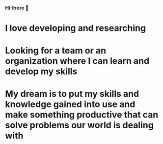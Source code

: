 ### Hi there 👋
# I love developing and researching
# Looking for a team or an organization where I can learn and develop my skills
# My dream is to put my skills and knowledge gained into use and make something productive that can solve problems our world is dealing with






